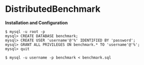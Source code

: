 # DistributedBenchmark


**Installation and Configuration**

~~~~
$ mysql -u root -p
mysql> CREATE DATABASE benchmark;
mysql> CREATE USER 'username'@'%' IDENTIFIED BY 'password';
mysql> GRANT ALL PRIVILEGES ON benchmark.* TO 'username'@'%';
mysql> quit

$ mysql -u username -p benchmark < benchmark.sql
~~~~
